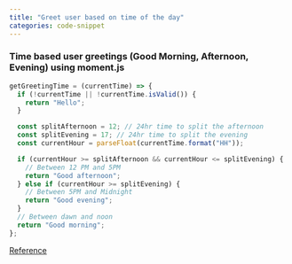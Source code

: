 ```yaml
---
title: "Greet user based on time of the day"
categories: code-snippet
---
```


### Time based user greetings (Good Morning, Afternoon, Evening) using moment.js

```js
getGreetingTime = (currentTime) => {
  if (!currentTime || !currentTime.isValid()) {
    return "Hello";
  }

  const splitAfternoon = 12; // 24hr time to split the afternoon
  const splitEvening = 17; // 24hr time to split the evening
  const currentHour = parseFloat(currentTime.format("HH"));

  if (currentHour >= splitAfternoon && currentHour <= splitEvening) {
    // Between 12 PM and 5PM
    return "Good afternoon";
  } else if (currentHour >= splitEvening) {
    // Between 5PM and Midnight
    return "Good evening";
  }
  // Between dawn and noon
  return "Good morning";
};
```

[Reference](https://gist.github.com/AllanPooley/c41f2e4a0e63e3eaf89b57f2570fcb55)
